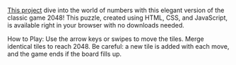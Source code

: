 [This project](https://danila-nazarenko.github.io/2048/) dive into the world of numbers with this elegant version of the classic game 2048! This puzzle, created using HTML, CSS, and JavaScript, is available right in your browser with no downloads needed.

How to Play:
Use the arrow keys or swipes to move the tiles. Merge identical tiles to reach 2048. Be careful: a new tile is added with each move, and the game ends if the board fills up.
